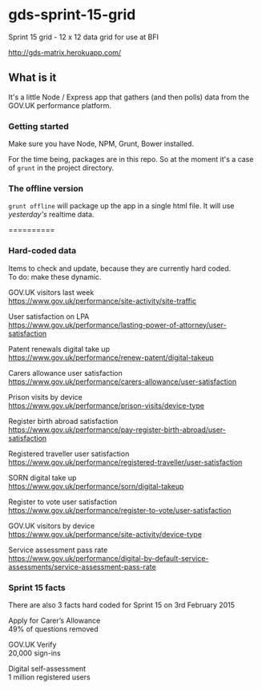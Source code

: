 # gds-sprint-15-grid
Sprint 15 grid - 12 x 12 data grid for use at BFI

http://gds-matrix.herokuapp.com/

## What is it

It's a little Node / Express app that gathers (and then polls) data from the GOV.UK performance platform.

### Getting started

Make sure you have Node, NPM, Grunt, Bower installed.

For the time being, packages are in this repo. So at the moment it's a case of ```grunt``` in the project directory.

### The offline version

```grunt offline``` will package up the app in a single html file. It will use _yesterday's_ realtime data.

==========

### Hard-coded data

Items to check and update, because they are currently hard coded.<br>
To do: make these dynamic.

GOV.UK visitors last week<br>
https://www.gov.uk/performance/site-activity/site-traffic

User satisfaction on LPA<br>
https://www.gov.uk/performance/lasting-power-of-attorney/user-satisfaction

Patent renewals digital take up<br>
https://www.gov.uk/performance/renew-patent/digital-takeup

Carers allowance user satisfaction<br>
https://www.gov.uk/performance/carers-allowance/user-satisfaction

Prison visits by device<br>
https://www.gov.uk/performance/prison-visits/device-type

Register birth abroad satisfaction<br>
https://www.gov.uk/performance/pay-register-birth-abroad/user-satisfaction

Registered traveller user satisfaction<br>
https://www.gov.uk/performance/registered-traveller/user-satisfaction

SORN digital take up<br>
https://www.gov.uk/performance/sorn/digital-takeup

Register to vote user satisfaction<br>
https://www.gov.uk/performance/register-to-vote/user-satisfaction

GOV.UK visitors by device<br>
https://www.gov.uk/performance/site-activity/device-type

Service assessment pass rate<br>
https://www.gov.uk/performance/digital-by-default-service-assessments/service-assessment-pass-rate

### Sprint 15 facts

There are also 3 facts hard coded for Sprint 15 on 3rd February 2015

Apply for Carer’s Allowance<br>
49% of questions removed

GOV.UK Verify<br>
20,000 sign-ins

Digital self-assessment<br>
1 million registered users
